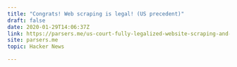 ```yaml
---
title: "Congrats! Web scraping is legal! (US precedent)"
draft: false
date: 2020-01-29T14:06:37Z
link: https://parsers.me/us-court-fully-legalized-website-scraping-and-technically-prohibited-it/?utm_medium=RSS&utm_source=hune
site: parsers.me
topic: Hacker News  

---
```

